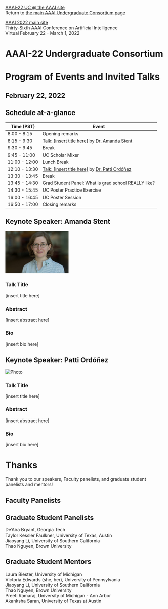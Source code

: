 [AAAI-22 UC @ the AAAI site ](https://aaai.org/Conferences/AAAI-22/undergraduate-consortium/)  
Return to [the main AAAI Undergraduate Consortium page](https://aaai-uc.github.io/)

[AAAI 2022 main site](https://aaai.org/Conferences/AAAI-22/)  
Thirty-Sixth AAAI Conference on Artificial Intelligence  
Virtual
February 22 - March 1, 2022


# AAAI-22 Undergraduate Consortium 
# Program of Events and Invited Talks
## February 22, 2022


## Schedule at-a-glance

<table>
 <thead>
<tr>
<th>Time (PST) </th>
<th>Event</th>
</tr>
</thead>
 <tbody>
  <tr>
   <td>8:00 - 8:15
   </td>
   <td>Opening remarks
   </td>
  </tr>
  <tr>
   <td>8:15 - 9:30
   </td>
   <td>
    <a href="https://aaai-uc.github.io/2022_schedule.html#keynote-speaker-amanda-stent">Talk: [insert title here]</a> by <a href="https://https://amandastent.net/">Dr. Amanda Stent</a> 
   </td>
  </tr>
  <tr>
   <td>9:30 - 9:45
   </td>
   <td>Break
   </td>
  </tr>
  <tr>
   <td>9:45 - 11:00
   </td>
   <td>UC Scholar Mixer
   </td>
  </tr>
  <tr>
   <td>11:00 - 12:00
   </td>
   <td>Lunch Break
   </td>
  </tr>
  <tr>
   <td>12:10 - 13:30
   </td>
   <td><a href="https://aaai-uc.github.io/2021_schedule.html#keynote-speaker-patti-ordonez">Talk: [insert title here]</a> by <a href="https://ccom.uprrp.edu/~pordonez/">Dr. Patti Ord&oacute;&ntilde;ez</a> 
   </td>
  </tr>
  <tr>
   <td>13:30 - 13:45
   </td>
   <td>Break
   </td>
  </tr>
  <tr>
   <td>13:45 - 14:30
   </td>
   <td>Grad Student Panel: What is grad school REALLY like?
   </td>
  </tr>
  <tr>
   <td>14:30 - 15:45
   </td>
   <td>UC Poster Practice Exercise
   </td>
  </tr>
  <tr>
   <td>16:00 - 16:45
   </td>
   <td>UC Poster Session
   </td>
  </tr>
  <tr>
   <td>16:50 - 17:00
   </td>
   <td>Closing remarks
   </td>
  </tr>
  </tbody>
</table>


## Keynote Speaker: Amanda Stent
<img width="200" alt="Photo" 
src="./2022/photos/AmandaStentPicCropped.jpg">     
<!--src="https://amandastent.net/images/Amanda-Stent-523A5582-select-1024x682.jpeg">-->

### Talk Title 
[insert title here]

### Abstract
[insert abstract here]

### Bio 
[insert bio here]

## Keynote Speaker: Patti Ord&oacute;&ntilde;ez
<img width="200" alt="Photo" src="https://ccom.uprrp.edu/~pordonez/images/PattiMadura.jpg">  

 
### Talk Title 
[insert title here]

### Abstract
[insert abstract here]

### Bio 
[insert bio here]

# Thanks

Thank you to our speakers, Faculty panelists, and graduate student panelists and mentors!

## Faculty Panelists
  

## Graduate Student Panelists
De’Aira Bryant, Georgia Tech  
Taylor Kessler Faulkner, University of Texas, Austin  
Jiaoyang Li, University of Southern California  
Thao Nguyen, Brown University  

## Graduate Student Mentors
Laura Biester, University of Michigan  
Victoria Edwards (she, her), University of Pennsylvania  
Jiaoyang Li, University of Southern California  
Thao Nguyen, Brown University  
Preeti Ramaraj, University of Michigan - Ann Arbor  
Akanksha Saran, University of Texas at Austin  

